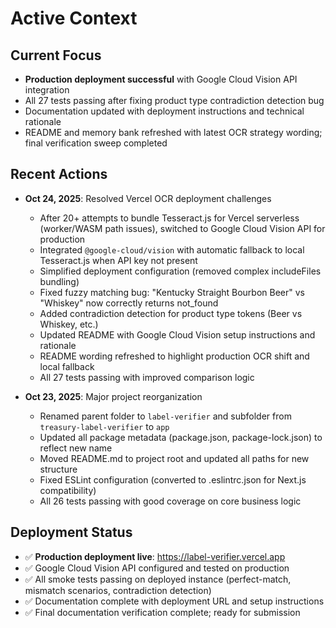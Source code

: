 # Active Context

## Current Focus
- **Production deployment successful** with Google Cloud Vision API integration
- All 27 tests passing after fixing product type contradiction detection bug
- Documentation updated with deployment instructions and technical rationale
- README and memory bank refreshed with latest OCR strategy wording; final verification sweep completed

## Recent Actions
- **Oct 24, 2025**: Resolved Vercel OCR deployment challenges
  - After 20+ attempts to bundle Tesseract.js for Vercel serverless (worker/WASM path issues), switched to Google Cloud Vision API for production
  - Integrated `@google-cloud/vision` with automatic fallback to local Tesseract.js when API key not present
  - Simplified deployment configuration (removed complex includeFiles bundling)
  - Fixed fuzzy matching bug: "Kentucky Straight Bourbon Beer" vs "Whiskey" now correctly returns not_found
  - Added contradiction detection for product type tokens (Beer vs Whiskey, etc.)
  - Updated README with Google Cloud Vision setup instructions and rationale
  - README wording refreshed to highlight production OCR shift and local fallback
  - All 27 tests passing with improved comparison logic

- **Oct 23, 2025**: Major project reorganization
  - Renamed parent folder to `label-verifier` and subfolder from `treasury-label-verifier` to `app`
  - Updated all package metadata (package.json, package-lock.json) to reflect new name
  - Moved README.md to project root and updated all paths for new structure
  - Fixed ESLint configuration (converted to .eslintrc.json for Next.js compatibility)
  - All 26 tests passing with good coverage on core business logic

## Deployment Status
- ✅ **Production deployment live**: https://label-verifier.vercel.app
- ✅ Google Cloud Vision API configured and tested on production
- ✅ All smoke tests passing on deployed instance (perfect-match, mismatch scenarios, contradiction detection)
- ✅ Documentation complete with deployment URL and setup instructions
- ✅ Final documentation verification complete; ready for submission

